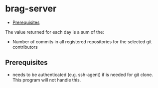 # brag-server

<!-- toc -->

- [Prerequisites](#prerequisites)

<!-- tocstop -->

The value returned for each day is a sum of the:

- Number of commits in all registered repositories for the selected git contributors

## Prerequisites

- needs to be authenticated (e.g. ssh-agent) if is needed for git clone. This program will not handle this.
